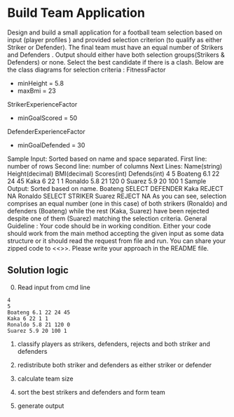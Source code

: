 # Build Team Application

Design and build a small application for a football team selection based on input (player profiles ) and provided selection criterion (to qualify as either Striker or Defender).
The final team must have an equal number of Strikers and Defenders .
Output should either have both selection groups(Strikers & Defenders) or none. Select the best candidate if there is a clash.
Below are the class diagrams for selection criteria :
FitnessFactor
- minHeight = 5.8
- maxBmi = 23


StrikerExperienceFactor
- minGoalScored = 50


DefenderExperienceFactor
- minGoalDefended = 30


Sample Input:
Sorted based on name and space separated.
First line: number of rows
Second line: number of columns
Next Lines: Name(string) Height(decimal) BMI(decimal) Scores(int) Defends(int)
4
5
Boateng 6.1 22 24 45
Kaka 6 22 1 1
Ronaldo 5.8 21 120 0
Suarez 5.9 20 100 1
Sample Output:
Sorted based on name.
Boateng SELECT DEFENDER
Kaka REJECT NA
Ronaldo SELECT STRIKER
Suarez REJECT NA
As you can see, selection comprises an equal number (one in this case) of both strikers (Ronaldo) and defenders (Boateng) while the rest (Kaka, Suarez) have been rejected despite one of them (Suarez) matching the selection criteria.
General Guideline :
Your code should be in working condition. Either your code should work from the main method accepting the given input as some data structure or it should read the request from file and run. You can share your zipped code to <<>>. Please write your approach in the README file.


## Solution logic

0. Read input from cmd line
```text
4
5
Boateng 6.1 22 24 45
Kaka 6 22 1 1
Ronaldo 5.8 21 120 0
Suarez 5.9 20 100 1
```

1. classify players as strikers, defenders, rejects and both striker and defenders

2. redistribute both striker and defenders as either striker or defender

3. calculate team size

4. sort the best strikers and defenders and form team

5. generate output 
   
